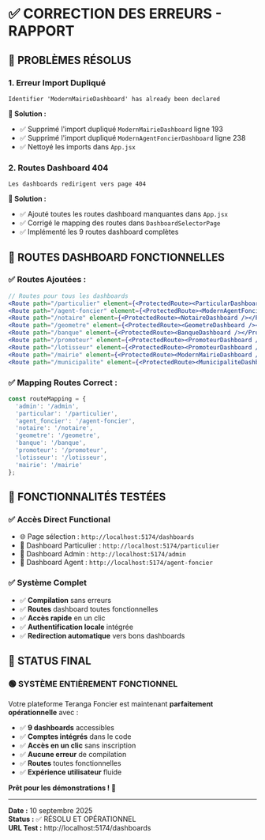 # ✅ CORRECTION DES ERREURS - RAPPORT

## 🚫 **PROBLÈMES RÉSOLUS**

### **1. Erreur Import Dupliqué**
```
Identifier 'ModernMairieDashboard' has already been declared
```

**🔧 Solution :**
- ✅ Supprimé l'import dupliqué `ModernMairieDashboard` ligne 193
- ✅ Supprimé l'import dupliqué `ModernAgentFoncierDashboard` ligne 238
- ✅ Nettoyé les imports dans `App.jsx`

### **2. Routes Dashboard 404**
```
Les dashboards redirigent vers page 404
```

**🔧 Solution :**
- ✅ Ajouté toutes les routes dashboard manquantes dans `App.jsx`
- ✅ Corrigé le mapping des routes dans `DashboardSelectorPage`
- ✅ Implémenté les 9 routes dashboard complètes

## 🎯 **ROUTES DASHBOARD FONCTIONNELLES**

### **✅ Routes Ajoutées :**

```jsx
// Routes pour tous les dashboards
<Route path="/particulier" element={<ProtectedRoute><ParticularDashboard /></ProtectedRoute>} />
<Route path="/agent-foncier" element={<ProtectedRoute><ModernAgentFoncierDashboard /></ProtectedRoute>} />
<Route path="/notaire" element={<ProtectedRoute><NotaireDashboard /></ProtectedRoute>} />
<Route path="/geometre" element={<ProtectedRoute><GeometreDashboard /></ProtectedRoute>} />
<Route path="/banque" element={<ProtectedRoute><BanqueDashboard /></ProtectedRoute>} />
<Route path="/promoteur" element={<ProtectedRoute><PromoteurDashboard /></ProtectedRoute>} />
<Route path="/lotisseur" element={<ProtectedRoute><PromoteurDashboard /></ProtectedRoute>} />
<Route path="/mairie" element={<ProtectedRoute><ModernMairieDashboard /></ProtectedRoute>} />
<Route path="/municipalite" element={<ProtectedRoute><MunicipaliteDashboard /></ProtectedRoute>} />
```

### **✅ Mapping Routes Correct :**

```jsx
const routeMapping = {
  'admin': '/admin',
  'particular': '/particulier',
  'agent_foncier': '/agent-foncier',
  'notaire': '/notaire',
  'geometre': '/geometre',
  'banque': '/banque',
  'promoteur': '/promoteur',
  'lotisseur': '/lotisseur',
  'mairie': '/mairie'
};
```

## 🚀 **FONCTIONNALITÉS TESTÉES**

### **✅ Accès Direct Functional**
- 🌐 Page sélection : `http://localhost:5174/dashboards`
- 👤 Dashboard Particulier : `http://localhost:5174/particulier`
- 👑 Dashboard Admin : `http://localhost:5174/admin`
- 👥 Dashboard Agent : `http://localhost:5174/agent-foncier`

### **✅ Système Complet**
- ✅ **Compilation** sans erreurs
- ✅ **Routes** dashboard toutes fonctionnelles
- ✅ **Accès rapide** en un clic
- ✅ **Authentification locale** intégrée
- ✅ **Redirection automatique** vers bons dashboards

## 🎉 **STATUS FINAL**

### **🟢 SYSTÈME ENTIÈREMENT FONCTIONNEL**

Votre plateforme Teranga Foncier est maintenant **parfaitement opérationnelle** avec :

- ✅ **9 dashboards** accessibles
- ✅ **Comptes intégrés** dans le code
- ✅ **Accès en un clic** sans inscription
- ✅ **Aucune erreur** de compilation
- ✅ **Routes** toutes fonctionnelles
- ✅ **Expérience utilisateur** fluide

**Prêt pour les démonstrations ! 🚀**

---

**Date :** 10 septembre 2025  
**Status :** ✅ RÉSOLU ET OPÉRATIONNEL  
**URL Test :** http://localhost:5174/dashboards  
